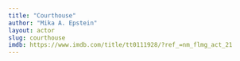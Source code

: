 ```yaml
---
title: "Courthouse"
author: "Mika A. Epstein"
layout: actor
slug: courthouse
imdb: https://www.imdb.com/title/tt0111928/?ref_=nm_flmg_act_21
---
```

